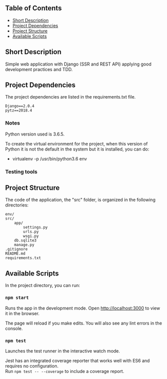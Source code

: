 ## Table of Contents

- [Short Description](#short-description)
- [Project Dependencies](#project-dependencies)
- [Project Structure](#folder-structure)
- [Available Scripts](#available-scripts)


## Short Description

Simple web application with Django (SSR and REST API) applying good development practices and TDD.

## Project Dependencies

The project dependencies are listed in the requirements.txt file.

```
Django==2.0.4
pytz==2018.4

```

### Notes

Python version used is 3.6.5.

To create the virtual environment for the project, when this version of Python it is not the default in the system but it is installed, you can do:
* virtualenv -p /usr/bin/python3.6 env

### Testing tools




## Project Structure

The code of the application, the "src" folder, is organized in the following directories:

```
env/
src/
    app/
        settings.py
        urls.py
        wsgi.py
    db.sqlite3
    manage.py
.gitignore
README.md
requirements.txt
```



## Available Scripts

In the project directory, you can run:

### `npm start`

Runs the app in the development mode. Open [http://localhost:3000](http://localhost:3000) to view it in the browser.

The page will reload if you make edits. You will also see any lint errors in the console.

### `npm test`

Launches the test runner in the interactive watch mode.

Jest has an integrated coverage reporter that works well with ES6 and requires no configuration.<br>
Run `npm test -- --coverage` to include a coverage report.

